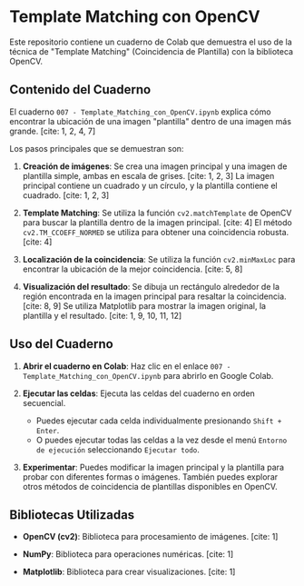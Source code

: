 # Template Matching con OpenCV

Este repositorio contiene un cuaderno de Colab que demuestra el uso de la técnica de "Template Matching" (Coincidencia de Plantilla) con la biblioteca OpenCV.

## Contenido del Cuaderno

El cuaderno `007 - Template_Matching_con_OpenCV.ipynb` explica cómo encontrar la ubicación de una imagen "plantilla" dentro de una imagen más grande. [cite: 1, 2, 4, 7]

Los pasos principales que se demuestran son:

1.  **Creación de imágenes**: Se crea una imagen principal y una imagen de plantilla simple, ambas en escala de grises. [cite: 1, 2, 3] La imagen principal contiene un cuadrado y un círculo, y la plantilla contiene el cuadrado. [cite: 1, 2, 3]
   
2.  **Template Matching**: Se utiliza la función `cv2.matchTemplate` de OpenCV para buscar la plantilla dentro de la imagen principal. [cite: 4] El método `cv2.TM_CCOEFF_NORMED` se utiliza para obtener una coincidencia robusta. [cite: 4]
   
3.  **Localización de la coincidencia**: Se utiliza la función `cv2.minMaxLoc` para encontrar la ubicación de la mejor coincidencia. [cite: 5, 8]
   
4.  **Visualización del resultado**: Se dibuja un rectángulo alrededor de la región encontrada en la imagen principal para resaltar la coincidencia. [cite: 8, 9] Se utiliza Matplotlib para mostrar la imagen original, la plantilla y el resultado. [cite: 1, 9, 10, 11, 12]

## Uso del Cuaderno

1.  **Abrir el cuaderno en Colab**: Haz clic en el enlace `007 - Template_Matching_con_OpenCV.ipynb` para abrirlo en Google Colab.
   
2.  **Ejecutar las celdas**: Ejecuta las celdas del cuaderno en orden secuencial.
    * Puedes ejecutar cada celda individualmente presionando `Shift + Enter`.
    * O puedes ejecutar todas las celdas a la vez desde el menú `Entorno de ejecución` seleccionando `Ejecutar todo`.
   
3.  **Experimentar**: Puedes modificar la imagen principal y la plantilla para probar con diferentes formas o imágenes.  También puedes explorar otros métodos de coincidencia de plantillas disponibles en OpenCV.

## Bibliotecas Utilizadas

* **OpenCV (cv2)**: Biblioteca para procesamiento de imágenes. [cite: 1]
   
* **NumPy**: Biblioteca para operaciones numéricas. [cite: 1]
   
* **Matplotlib**: Biblioteca para crear visualizaciones. [cite: 1]